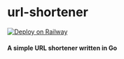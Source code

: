 # url-shortener
[![Deploy on Railway](https://railway.app/button.svg)](https://railway.app/new/template/FVnqPM?referralCode=uFhfCw)
#### A simple URL shortener written in Go
